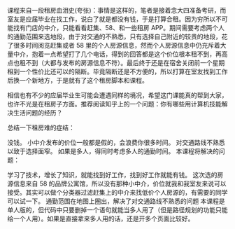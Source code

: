 课程来自一段租房血泪史(夸张)：事情是这样的，笔者是接着念大四准备考研，而室友是应届毕业在找工作，说白了就是都没有钱，于是打算合租。因为穷所以不可能找有门店的中介，只能看看赶集、58、和一些租房 APP。期间需要考虑两个人的通勤范围来选地段，由于对交通的不熟悉，只有选择自己附近的较贵的地段，花了很多时间阅览赶集或者 58 里的个人房源信息，然而个人房源信息中仍充斥着大量中介，抱着一点希望打了几个电话，得到的回答都是这个价位根本租不到，再高点也租不到（大都与发布的房源信息不符）。最后终于还是在宿舍关闭前一个星期租到一个性价比还可以的隔断。毕竟隔断还是不方便的，所以打算在室友找到工作后换一个新地方，于是就有了这个租房脚本和课程。

相信也有不少的应届毕业生可能会遭遇同样的境况，希望这门课能真的帮到大家，也许不光是在租房子方面。推荐阅读知乎上的一个问题：你有哪些用计算机技能解决生活问题的经历？

总结一下租房难的症结：

没钱。
小中介发布的价位一般都是假的，会浪费你很多时间。
对交通路线不熟悉以致于选择面窄。
如果是多人，得同时考虑多人的通勤时间。
本课程将解决的问题：

学习了技术，增长了知识，就能找到好工作，找到好工作就能有钱。
这次选的房源信息来自 58 的品牌公寓馆，所以没有那种小中介，价位就我和我室友来说可以接受。其实可以做个分类器过滤赶集上的中介来找低价个人房源的，有需要的同学可以试一下。
通勤范围在地图上圈出，解决了对交通路线不熟悉的问题
本课程是单人版的，但代码中只要删掉一个语句就能当多人用了（但是路径规划的功能只能给一个人用）。如果是直接拿来多人用的话，还是开多个页面比较好。